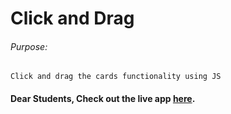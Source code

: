 # Click and Drag

###### Purpose:
    Click and drag the cards functionality using JS

#### Dear Students, Check out the live app [here](https://priyanka23-brs.github.io/Click-and-Drag/).
